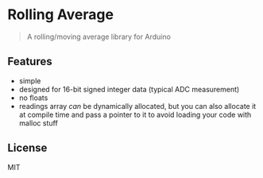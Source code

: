 # Rolling Average
> A rolling/moving average library for Arduino

## Features

- simple
- designed for 16-bit signed integer data (typical ADC measurement)
- no floats
- readings array _can_ be dynamically allocated, but you can also allocate it at compile time and pass a pointer to it to avoid loading your code with malloc  stuff

## License

MIT



